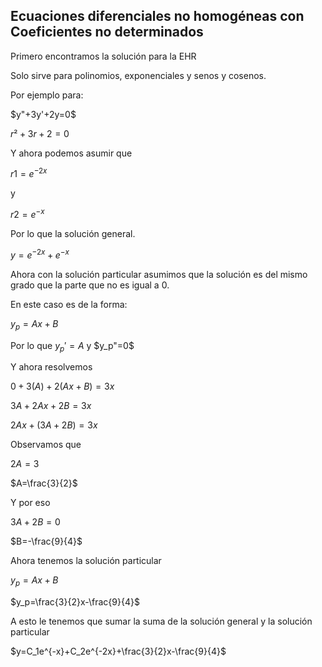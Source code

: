 ## Ecuaciones diferenciales no homogéneas con Coeficientes no determinados

Primero encontramos la solución para la EHR

Solo sirve para polinomios, exponenciales y senos y cosenos.

Por ejemplo para:

$y"+3y'+2y=0$

$r²+3r+2=0$

Y ahora podemos asumir que

$r1=e^{-2x}$

y

$r2=e^{-x}$

Por lo que la solución general.

$y=e^{-2x}+e^{-x}$

Ahora con la solución particular asumimos que la solución es del mismo grado que la parte que no es igual a 0.

En este caso es de la forma:

$y_p=Ax+B$

Por lo que $y_p'=A$ y $y_p"=0$

Y ahora resolvemos

$0 + 3(A) +2(Ax+B)=3x$

$3A+2Ax+2B=3x$

$2Ax+(3A+2B)=3x$

Observamos que 

$2A=3$

$A=\frac{3}{2}$

Y por eso

$3A+2B=0$

$B=-\frac{9}{4}$

Ahora tenemos la solución particular

$y_p=Ax+B$

$y_p=\frac{3}{2}x-\frac{9}{4}$

A esto le tenemos que sumar la suma de la solución general y la solución particular

$y=C_1e^{-x}+C_2e^{-2x}+\frac{3}{2}x-\frac{9}{4}$

